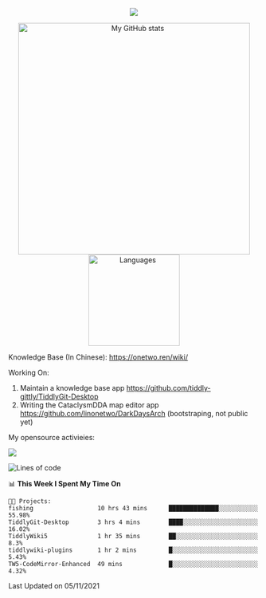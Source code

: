 <a href="https://github.com/linonetwo">
    <p align="center">
        <img src="https://github-profile-trophy.vercel.app/?username=linonetwo&column=7&theme=onedark"/>
    </p>
</a>
<a align="center" href="https://github.com/linonetwo">
  <p align="center">
    <img src="https://github-readme-stats.vercel.app/api?username=linonetwo&show_icons=true&count_private=true" alt="My GitHub stats" width="465"/>
    <img src="https://github-readme-stats.vercel.app/api/top-langs/?username=linonetwo&layout=compact&langs_count=10" alt="Languages" height="183">
  </p>
</a>

Knowledge Base (In Chinese): https://onetwo.ren/wiki/

Working On: 

1. Maintain a knowledge base app https://github.com/tiddly-gittly/TiddlyGit-Desktop
1. Writing the CataclysmDDA map editor app https://github.com/linonetwo/DarkDaysArch (bootstraping, not public yet)

My opensource activieies:

![](https://visitor-badge.glitch.me/badge?page_id=linonetwo.linonetwo)

<!--START_SECTION:waka-->
![Lines of code](https://img.shields.io/badge/From%20Hello%20World%20I%27ve%20Written-2.5%20million%20lines%20of%20code-blue)

📊 **This Week I Spent My Time On** 

```text
🐱‍💻 Projects: 
fishing                  10 hrs 43 mins      ██████████████░░░░░░░░░░░   55.98% 
TiddlyGit-Desktop        3 hrs 4 mins        ████░░░░░░░░░░░░░░░░░░░░░   16.02% 
TiddlyWiki5              1 hr 35 mins        ██░░░░░░░░░░░░░░░░░░░░░░░   8.3% 
tiddlywiki-plugins       1 hr 2 mins         █░░░░░░░░░░░░░░░░░░░░░░░░   5.43% 
TW5-CodeMirror-Enhanced  49 mins             █░░░░░░░░░░░░░░░░░░░░░░░░   4.32%

```


 Last Updated on 05/11/2021
<!--END_SECTION:waka-->
